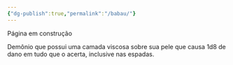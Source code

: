 ```yaml
---
{"dg-publish":true,"permalink":"/babau/"}
---
```

Página em construção

Demônio que possui uma camada viscosa sobre sua pele que causa 1d8 de dano em tudo que o acerta, inclusive nas espadas.